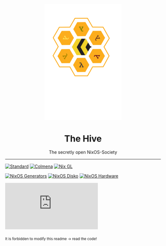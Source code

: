 <div align="center">
  <img src="logo.svg" width="250" />
  <h1>The Hive</h1>
  <p>The secretly open NixOS-Society</span>
</div>

---

[![Standard](https://img.shields.io/badge/Nix-Standard-green?style=for-the-badge&logo=NixOS)](https://github.com/divnix/std)
[![Colmena](https://img.shields.io/badge/Nix-Colmena-yellow?style=for-the-badge&logo=NixOS)](https://github.com/zhaofengli/colmena)
[![Nix GL](https://img.shields.io/badge/Nix-GL-orange?style=for-the-badge&logo=NixOS)](https://github.com/guibou/nixGL)

[![NixOS Generators](https://img.shields.io/badge/NixOS-generators-yellowgreen?style=for-the-badge&logo=NixOS)](https://github.com/nix-community/nixos-generators)
[![NixOS Disko](https://img.shields.io/badge/NixOS-disko-blue?style=for-the-badge&logo=NixOS)](https://github.com/nix-community/disko)
[![NixOS Hardware](https://img.shields.io/badge/NixOS-hardware-lightgrey?style=for-the-badge&logo=NixOS)](https://github.com/nixos/nixos-hardware)

[![Support room on Matrix](https://img.shields.io/matrix/hive-std-nix:matrix.org?server_fqdn=matrix.org&style=for-the-badge)](https://matrix.to/#/#hive-std-nix:matrix.org)

<sub>It is forbidden to modify this readme &rarr; read the code!</sub>
